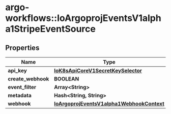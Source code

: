 # argo-workflows::IoArgoprojEventsV1alpha1StripeEventSource

## Properties
Name | Type | Description | Notes
------------ | ------------- | ------------- | -------------
**api_key** | [**IoK8sApiCoreV1SecretKeySelector**](IoK8sApiCoreV1SecretKeySelector.md) |  | [optional] 
**create_webhook** | **BOOLEAN** |  | [optional] 
**event_filter** | **Array&lt;String&gt;** |  | [optional] 
**metadata** | **Hash&lt;String, String&gt;** |  | [optional] 
**webhook** | [**IoArgoprojEventsV1alpha1WebhookContext**](IoArgoprojEventsV1alpha1WebhookContext.md) |  | [optional] 


